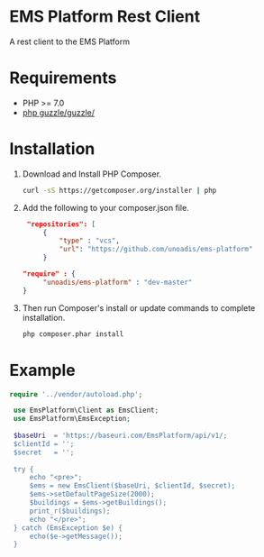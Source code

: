 # EMS Platform Rest Client

A rest client to the EMS Platform

# Requirements

- PHP >= 7.0
- [php guzzle/guzzle/](https://github.com/guzzle/guzzle/)

# Installation

1. Download and Install PHP Composer.

   ``` sh
   curl -sS https://getcomposer.org/installer | php
   ```

2. Add the following to your composer.json file.
   ```json
	"repositories": [
        {
        	"type" : "vcs",
        	"url": "https://github.com/unoadis/ems-platform"
        }
   ```
   ```json
   "require" : {
        "unoadis/ems-platform" : "dev-master"
   }
   ```

3. Then run Composer's install or update commands to complete installation. 

   ```sh
   php composer.phar install
   ```

# Example

   ```php
   require '../vendor/autoload.php';

	use EmsPlatform\Client as EmsClient;
	use EmsPlatform\EmsException;
	
	$baseUri  = 'https://baseuri.com/EmsPlatform/api/v1/;
	$clientId = '';
	$secret   = '';
	
	try {
	    echo "<pre>";
	    $ems = new EmsClient($baseUri, $clientId, $secret);
	    $ems->setDefaultPageSize(2000);
	    $buildings = $ems->getBuildings();
	    print_r($buildings);
	    echo "</pre>";
	} catch (EmsException $e) {
	    echo($e->getMessage());
	}
   ```